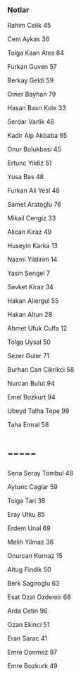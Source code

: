 ### Notlar

Rahim Celik 45 <p />
Cem Aykas 36 <p />
Tolga Kaan Ates 84 <p />
Furkan Guven 57 <p />
Berkay Geldi 59 <p/>
Omer Bayhan 79 <p/>
Hasan Basri Kole 33 <p/>
Serdar Varlik 46 <p />
Kadir Alp Akbaba 65 <p/>
Onur Bolukbasi 45 <p/>
Ertunc Yildiz 51 <p/>
Yusa Bas 48 <p/>
Furkan Ali Yesl 48 <p/>
Samet Aratoglu 76 <p/>
Mikail Cengiz 33 <p/>
Alican Kiraz 49 <p/>
Huseyin Karka 13 <p/>
Nazmi Yildirim 14 <p/>
Yasin Sengel 7 <p/>
Sevket Kiraz 34 <p/>
Hakan Aliergul 55 <p/>
Hakan Altun 28 <p/>
Ahmet Ufuk Culfa 12 <p/>
Tolga Uysal 50 <p/>
Sezer Guler 71 <p/>
Burhan Can Cikrikci 58 <p/>
Nurcan Bulut 94 <p/>
Emel Bozkurt 94 <p/>
Ubeyd Talha Tepe 99 <p/>
Taha Emral 58 <p/>

# ----- #

Sena Seray Tombul 48 <p/>
Aytunc Caglar 59 <p/>
Tolga Tari 38 <p/>
Eray Utku 85 <p/>
Erdem Unal 69 <p/>
Melih Yilmaz 36 <p/>
Onurcan Kurnaz 15 <p/>
Altug Findik 50 <p/>
Berk Sagiroglu 63 <p/>
Esat Ozat Ozdemir 68 <p/>
Arda Cetin 96 <p/>
Ozan Ekinci 51 <p/>
Eran Sarac 41 <p/>
Emre Donmez 97 <p/>
Emre Bozkurk 49 <p/>



